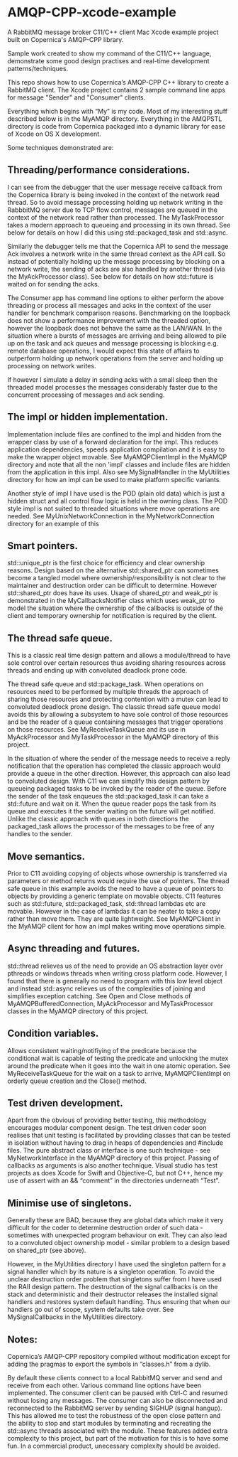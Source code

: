 # AMQP-CPP-xcode-example
A RabbitMQ message broker C11/C++ client Mac Xcode example project built on Copernica's AMQP-CPP library.

Sample work created to show my command of the C11/C++ language, demonstrate some good design practises and real-time development patterns/techniques.

This repo shows how to use Copernica’s AMQP-CPP C++ library to create a RabbitMQ client. The Xcode project contains 2 sample command line apps for message "Sender" and "Consumer" clients.

Everything which begins with “My” is my code. Most of my interesting stuff described below is in the MyAMQP directory. Everything in the AMQPSTL directory is code from Copernica packaged into a dynamic library for ease of Xcode on OS X development.

Some techniques demonstrated are:

## Threading/performance considerations.
I can see from the debugger that the user message receive callback from the Copernica library is being invoked in the context of the network read thread. So to avoid message processing holding up network writing in the RabbbitMQ server due to TCP flow control, messages are queued in the context of the network read rather than processed. The MyTaskProcessor takes a modern approach to queueing and processing in its own thread. See below for details on how I did this using std::packaged_task and std::async.

Similarly the debugger tells me that the Copernica API to send the message Ack involves a network write in the same thread context as the API call. So instead of potentially holding up the message processing by blocking on a network write, the sending of acks are also handled by another thread (via the MyAckProcessor class). See below for details on how std::future is waited on for sending the acks.

The Consumer app has command line options to either perform the above threading or process all messages and acks in the context of the user handler for benchmark comparison reasons. Benchmarking on the loopback does not show a performance improvement with the threaded option, however the loopback does not behave the same as the LAN/WAN. In the situation where a bursts of messages are arriving and being allowed to pile up on the task  and ack queues and message processing is blocking e.g. remote database operations, I would expect this state of affairs to outperform holding up network operations from the server and holding up processing on network writes.

If however I simulate a delay in sending acks with a small sleep then the threaded model processes the messages considerably faster due to the concurrent processing of messages and ack sending.

## The impl or hidden implementation.
Implementation include files are confined to the impl and hidden from the wrapper class by use of a forward declaration for the impl. This reduces application dependencies, speeds application compilation and it is easy to make the wrapper object movable. See MyAMQPClientImpl in the MyAMQP directory and note that all the non 'impl' classes and include files are hidden from the application in this impl. Also see MySignalHandler in the MyUtilities directory for how an impl can be used to make platform specific variants.

Another style of impl I have used is the POD (plain old data) which is just a hidden struct and all control flow logic is held in the owning class. The POD style impl is not suited to threaded situations where move operations are needed. See MyUnixNetworkConnection in the MyNetworkConnection directory for an example of this 

## Smart pointers.
std::unique_ptr is the first choice for efficiency and clear ownership reasons. Design based on the alternative std::shared_ptr can sometimes become a tangled model where ownership/responsibility is not clear to the maintainer and destruction order can be difficult to determine. However std::shared_ptr does have its uses. Usage of shared_ptr and weak_ptr is demonstrated in the MyCallbacksNotifier class which uses weak_ptr to model the situation where the ownership of the callbacks is outside of the client and temporary ownership for notification is required by the client.

## The thread safe queue.
This is a classic real time design pattern and allows a module/thread to have sole control over certain resources thus avoiding sharing resources across threads and ending up with convoluted deadlock prone code.

The thread safe queue and std::package_task. When operations on resources need to be performed by multiple threads the approach of sharing those resources and protecting contention with a mutex can lead to convoluted deadlock prone design. The classic thread safe queue model avoids this by allowing a subsystem to have sole control of those resources and be the reader of a queue containing messages that trigger operations on those resources. See MyReceiveTaskQueue and its use in MyAckProcessor and MyTaskProcessor in the MyAMQP directory of this project.

In the situation of where the sender of the message needs to receive a reply notification that the operation has completed the classic approach would provide a queue in the other direction. However, this approach can also lead to convoluted design. With C11 we can simplify this design pattern by queueing packaged tasks to be invoked by the reader of the queue. Before the sender of the task enqueues the std::packaged_task it can take a std::future and wait on it. When the queue reader pops the task from its queue and executes it the sender waiting on the future will get notified. Unlike the classic approach with queues in both directions the packaged_task allows the processor of the messages to be free of any handles to the sender.

## Move semantics.
Prior to C11 avoiding copying of objects whose ownership is transferred via parameters or method returns would require the use of pointers. The thread safe queue in this example avoids the need to have a queue of pointers to objects by providing a generic template on movable objects. C11 features such as std::future, std::packaged_task, std::thread lambdas etc are movable. However in the case of lambdas it can be neater to take a copy rather than move them. They are quite lightweight. See MyAMQPClient in the MyAMQP client for how an impl makes writing move operations simple.

## Async threading and futures.
std::thread relieves us of the need to provide an OS abstraction layer over pthreads or windows threads when writing cross platform code. However, I found that there is generally no need to program with this low level object and instead std::async relieves us of the complexities of joining and simplifies exception catching. See Open and Close methods of MyAMQPBufferedConnection,  MyAckProcessor and MyTaskProcessor classes in the MyAMQP directory of this project.

## Condition variables.
Allows consistent waiting/notifiying of the predicate because the conditional wait is capable of testing the predicate and unlocking the mutex around the predicate when it goes into the wait in one atomic operation. See MyReceiveTaskQueue for the wait on a task to arrive, MyAMQPClientImpl on orderly queue creation and the Close() method.

## Test driven development.
Apart from the obvious of providing better testing, this methodology encourages  modular component design. The test driven coder soon realises that unit testing is facilitated by providing classes that can be tested in isolation without having to drag in heaps of dependencies and #include files. The pure abstract class or interface is one such technique - see MyNetworkInterface in the MyAMQP directory of this project. Passing of callbacks as arguments is also another technique. Visual studio has test projects as does Xcode for Swift and Objective-C, but not C++, hence my use of assert with an && “comment” in the directories underneath “Test”.

## Minimise use of singletons.
Generally these are BAD, because they are global data which make it very difficult for the coder to determine destruction order of such data - sometimes with unexpected program behaviour on exit. They can also lead to a convoluted object ownership model - similar problem to a design based on shared_ptr (see above).

However, in the MyUtilities directory I have used the singleton pattern for a signal handler which by its nature is a singleton operation. To avoid the unclear destruction order problem that singletons suffer from I have used the RAII design pattern. The destruction of the signal callbacks is on the stack and deterministic and their destructor releases the installed signal handlers and restores system default handling. Thus ensuring that when our handlers go out of scope, system defaults take over. See MySignalCallbacks in the MyUtilities directory.

## Notes:
Copernica’s  AMQP-CPP repository compiled without modification except for adding the pragmas to export the symbols in “classes.h” from a dylib.

By default these clients connect to a local RabbitMQ server and send and receive from each other. Various command line options have been implemented. The consumer client can be paused with Ctrl-C and resumed without losing any messages. The consumer can also be disconnected and reconnected to the RabbitMQ server by sending SIGHUP (signal hangup). This has allowed me to test the robustness of the open close pattern and the ability to stop and start modules by terminating and recreating the std::async threads associated with the module. These features added extra complexity to this project, but part of the motivation for this is to have some fun. In a commercial product, unecessary complexity should be avoided.


